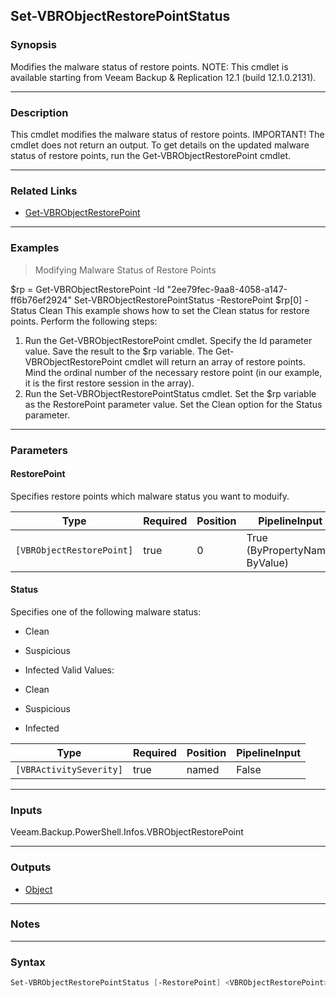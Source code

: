 Set-VBRObjectRestorePointStatus
-------------------------------

### Synopsis
Modifies the malware status of restore points.
NOTE: This cmdlet is available starting from Veeam Backup & Replication 12.1 (build 12.1.0.2131).

---

### Description

This cmdlet modifies the malware status of restore points.
IMPORTANT!  The cmdlet does not return an output. To get details on the updated malware status of restore points, run the Get-VBRObjectRestorePoint cmdlet.

---

### Related Links
* [Get-VBRObjectRestorePoint](Get-VBRObjectRestorePoint)

---

### Examples
> Modifying Malware Status of Restore Points

$rp = Get-VBRObjectRestorePoint -Id "2ee79fec-9aa8-4058-a147-ff6b76ef2924"
Set-VBRObjectRestorePointStatus -RestorePoint $rp[0] -Status Clean
This example shows how to set the Clean status for restore points.
Perform the following steps:
1. Run the Get-VBRObjectRestorePoint cmdlet. Specify the Id parameter value. Save the result to the $rp variable.
The Get-VBRObjectRestorePoint cmdlet will return an array of restore points. Mind the ordinal number of the necessary restore point (in our example, it is the first restore session in the array).
2. Run the Set-VBRObjectRestorePointStatus cmdlet. Set the $rp variable as the RestorePoint parameter value. Set the Clean option for the Status parameter.

---

### Parameters
#### **RestorePoint**
Specifies restore points which malware status you want to moduify.

|Type                     |Required|Position|PipelineInput                 |
|-------------------------|--------|--------|------------------------------|
|`[VBRObjectRestorePoint]`|true    |0       |True (ByPropertyName, ByValue)|

#### **Status**
Specifies one of the following malware status:
* Clean
* Suspicious
* Infected
Valid Values:

* Clean
* Suspicious
* Infected

|Type                   |Required|Position|PipelineInput|
|-----------------------|--------|--------|-------------|
|`[VBRActivitySeverity]`|true    |named   |False        |

---

### Inputs
Veeam.Backup.PowerShell.Infos.VBRObjectRestorePoint

---

### Outputs
* [Object](https://learn.microsoft.com/en-us/dotnet/api/System.Object)

---

### Notes

---

### Syntax
```PowerShell
Set-VBRObjectRestorePointStatus [-RestorePoint] <VBRObjectRestorePoint> -Status {Clean | Suspicious | Infected} [<CommonParameters>]
```
